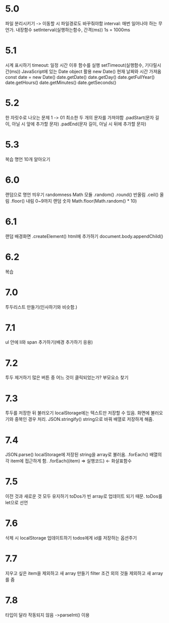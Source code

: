 # 5.0
파일 분리시키기 -> 이동할 시 파일경로도 바꾸줘야함
interval: 매번 일어나야 하는 무언가.
내장함수
setInterval(실행하는함수, 간격(ms)) 1s = 1000ms

# 5.1
시계 표시하기
timeout: 일정 시간 이후 함수를 실행
setTimeout(실행함수, 기다릴시간(ms))
JavaScript에 있는 Date object 활용
new Date() 현재 날짜와 시간 가져옴
const date = new Date()
date.getDate()
date.getDay()
date.getFullYear()
date.getHours()
date.getMinutes()
date.getSeconds()

# 5.2
한 자릿수로 나오는 문제 1 -> 01
최소한 두 개의 문자를 가져야함
.padStart(문자 길이, 아닐 시 앞에 추가할 문자)
.padEnd(문자 길이, 아닐 시 뒤에 추가할 문자)

# 5.3
복습
명언 10개 알아오기

# 6.0
랜덤으로 명언 띄우기
randomness
Math 모듈
.random()
.round() 반올림
.ceil() 올림
.floor() 내림
0~9까지 랜덤 숫자
Math.floor(Math.random() * 10)

# 6.1
랜덤 배경화면
.createElement() html에 추가하기
document.body.appendChild()

# 6.2
복습

# 7.0
투두리스트 만들기(인사하기와 비슷함.)

# 7.1
ul 안에 li와 span 추가하기(배경 추가하기 응용)

# 7.2
투두 제거하기
많은 버튼 중 어느 것이 클릭되었는가? 부모요소 찾기

# 7.3
투두를 저장한 뒤 불러오기
localStorage에는 텍스트만 저장할 수 있음.
화면에 불러오기와 중복인 경우 처리.
JSON.stringify() string으로 바꿔 배열로 저장하게 해줌.

# 7.4
JSON.parse() localStorage에 저장된 string을 array로 불러옴.
.forEach() 배열의 각 item에 접근하게 함.
.forEach((item) => 실행코드) <- 화살표함수

# 7.5
이전 것과 새로운 것 모두 유지하기
toDos가 빈 array로 업데이트 되기 때문. toDos를 let으로 선언

# 7.6
삭제 시 localStorage 업데이트하기
todos에게 id를 저장하는 옵션주기

# 7.7
지우고 싶은 item을 제외하고 새 array 만들기
filter 조건 외의 것들 제외하고 새 array를 줌

# 7.8
타입이 달라 작동되지 않음 ->parseInt() 이용